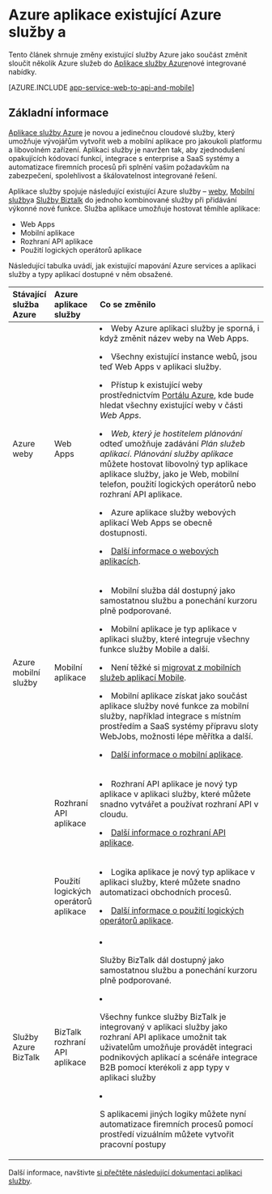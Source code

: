 <properties
    pageTitle="Služba Azure aplikací a jejich dopad na existující služby Azure"
    description="Vysvětluje, jak novou aplikaci služby Azure a jeho funkce mít vliv na existující služby Azure."
    services="app-service"
    documentationCenter=""
    authors="yochay"
    manager="nirma"
    editor=""/>

<tags
    ms.service="app-service"
    ms.workload="na"
    ms.tgt_pltfrm="na"
    ms.devlang="na"
    ms.topic="article"
    ms.date="02/12/2016"
    ms.author="yochayk"/>


# <a name="azure-app-service-and-existing-azure-services"></a>Azure aplikace existující Azure služby a

Tento článek shrnuje změny existující služby Azure jako součást změnit sloučit několik Azure služeb do [Aplikace služby Azure](https://azure.microsoft.com/services/app-service/)nové integrované nabídky.

[AZURE.INCLUDE [app-service-web-to-api-and-mobile](../../includes/app-service-web-to-api-and-mobile.md)]

## <a name="overview"></a>Základní informace

[Aplikace služby Azure](https://azure.microsoft.com/services/app-service/) je novou a jedinečnou cloudové služby, který umožňuje vývojářům vytvořit web a mobilní aplikace pro jakoukoli platformu a libovolném zařízení. Aplikaci služby je navržen tak, aby zjednodušení opakujících kódovací funkcí, integrace s enterprise a SaaS systémy a automatizace firemních procesů při splnění vašim požadavkům na zabezpečení, spolehlivost a škálovatelnost integrované řešení.

Aplikace služby spojuje následující existující Azure služby – [weby](https://azure.microsoft.com/services/websites/), [Mobilní služby](https://azure.microsoft.com/services/mobile-services/)a [Služby Biztalk](https://azure.microsoft.com/services/biztalk-services/) do jednoho kombinované služby při přidávání výkonné nové funkce.  Služba aplikace umožňuje hostovat těmihle aplikace:

-   Web Apps
-   Mobilní aplikace
-   Rozhraní API aplikace
-   Použití logických operátorů aplikace

Následující tabulka uvádí, jak existující mapování Azure services a aplikaci služby a typy aplikací dostupné v něm obsažené.

<table>
<thead>
<tr class="header">
<th align="left", style="width:10%">Stávající služba Azure</th>
<th align="left", style="width:10%">Azure aplikace služby</th>
<th align="left", style="width:80%">Co se změnilo</th>
</tr>
</thead>
<tbody>
<tr class="odd">
<td align="left">Azure weby</td>
<td align="left">Web Apps</td>
<td align="left"><li>Weby Azure aplikaci služby je sporná, i když změnit název weby na Web Apps.
<p><li>Všechny existující instance webů, jsou teď Web Apps v aplikaci služby.</p>
<p><li>Přístup k existující weby prostřednictvím <a href="http://go.microsoft.com/fwlink/?LinkId=529715">Portálu Azure</a>, kde bude hledat všechny existující weby v části <em>Web Apps</em>.</p>
<p><li><em>Web, který je hostitelem plánování</em> odteď umožňuje zadávání <em>Plán služeb aplikací</em>. <em>Plánování služby aplikace</em> můžete hostovat libovolný typ aplikace aplikace služby, jako je Web, mobilní telefon, použití logických operátorů nebo rozhraní API aplikace.</p>
<p><li>Azure aplikace služby webových aplikací Web Apps se obecně dostupnosti.</p>
<p><li><a href="http://azure.microsoft.com/services/app-service/web/">Další informace o webových aplikacích</a>.</p></td>
</tr>
<tr class="even">
<td align="left">Azure mobilní služby</td>
<td align="left">Mobilní aplikace</td>
<td align="left"><p><li>Mobilní služba dál dostupný jako samostatnou službu a ponechání kurzoru plně podporované.</p>
<p><li>Mobilní aplikace je typ aplikace v aplikaci služby, které integruje všechny funkce služby Mobile a další.</p>
<p><li>Není těžké si <a href="http://go.microsoft.com/fwlink/?LinkID=724279&clcid=0x409">migrovat z mobilních služeb aplikací Mobile</a>.</p>
<p><li>Mobilní aplikace získat jako součást aplikace služby nové funkce za mobilní služby, například integrace s místním prostředím a SaaS systémy přípravu sloty WebJobs, možnosti lépe měřítka a další.</p>
<p><li><a href="http://azure.microsoft.com/services/app-service/mobile/">Další informace o mobilní aplikace</a>.</p>
</tr>
<tr class="odd">
<td align="left"></td>
<td align="left">Rozhraní API aplikace</td>
<td align="left">
<p><li>Rozhraní API aplikace je nový typ aplikace v aplikaci služby, které můžete snadno vytvářet a používat rozhraní API v cloudu.</p>
<p><li><a href="http://azure.microsoft.com/services/app-service/api/">Další informace o rozhraní API aplikace</a>.</p></td>
</tr>
<tr class="even">
<td align="left"></td>
<td align="left">Použití logických operátorů aplikace</td>
<td align="left">
<p><li>Logika aplikace je nový typ aplikace v aplikaci služby, které můžete snadno automatizaci obchodních procesů.</p>
<p><li><a href="http://azure.microsoft.com/services/app-service/logic/">Další informace o použití logických operátorů aplikace</a>.</p></td>
</tr>
<tr class="odd">
<td align="left">Služby Azure BizTalk</td>
<td align="left">BizTalk rozhraní API aplikace</td>
<td align="left">
<li><p>Služby BizTalk dál dostupný jako samostatnou službu a ponechání kurzoru plně podporované.</p>
<li><p>Všechny funkce služby BizTalk je integrovaný v aplikaci služby jako rozhraní API aplikace umožnit tak uživatelům umožňuje provádět integraci podnikových aplikací a scénáře integrace B2B pomocí kterékoli z app typy v aplikaci služby</p>
<li><p>S aplikacemi jiných logiky můžete nyní automatizace firemních procesů pomocí prostředí vizuálním můžete vytvořit pracovní postupy</p></td>
</tr>
</tbody>
</table>

Další informace, navštivte [si přečtěte následující dokumentaci aplikaci služby](https://azure.microsoft.com/documentation/services/app-service/).
